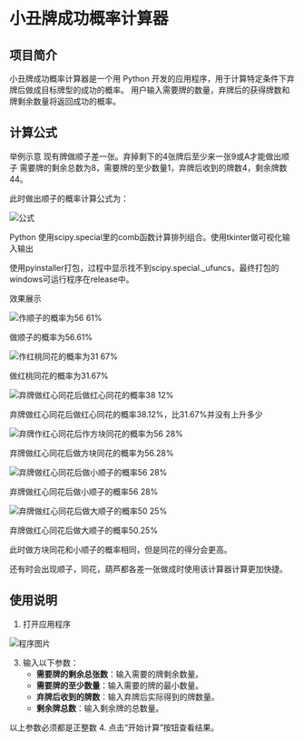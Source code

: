 # 小丑牌成功概率计算器

## 项目简介

小丑牌成功概率计算器是一个用 Python 开发的应用程序，用于计算特定条件下弃牌后做成目标牌型的成功的概率。
用户输入需要牌的数量，弃牌后的获得牌数和牌剩余数量将返回成功的概率。

## 计算公式

举例示意
现有牌做顺子差一张。弃掉剩下的4张牌后至少来一张9或A才能做出顺子
需要牌的剩余总数为8，需要牌的至少数量1，弃牌后收到的牌数4，剩余牌数44。

此时做出顺子的概率计算公式为：

![公式](https://github.com/user-attachments/assets/90c54b61-d2ba-4061-9f77-ea5adfb0e9d0)



Python
使用scipy.special里的comb函数计算排列组合。使用tkinter做可视化输入输出

使用pyinstaller打包，过程中显示找不到scipy.special._ufuncs，最终打包的windows可运行程序在release中。

效果展示

![作顺子的概率为56 61%](https://github.com/user-attachments/assets/23a3be6d-26a8-4a58-a0eb-185c9cd5307a)

做顺子的概率为56.61%

![作红桃同花的概率为31 67%](https://github.com/user-attachments/assets/fe1e9de3-5cb6-4042-b4ba-416388f61959)

做红桃同花的概率为31.67%

![弃牌做红心同花后做红心同花的概率38 12%](https://github.com/user-attachments/assets/558b6b65-13c7-4ada-b4c2-60e96f1541fd)

弃牌做红心同花后做红心同花的概率38.12%，比31.67%并没有上升多少

![弃牌作红心同花后作方块同花的概率为56 28%](https://github.com/user-attachments/assets/964d13c7-929b-4092-9fd5-15981b0b5db4)

弃牌做红心同花后做方块同花的概率为56.28%

![弃牌做红心同花后做小顺子的概率56 28%](https://github.com/user-attachments/assets/39957ddc-c355-4655-9aec-79da880eb316)

弃牌做红心同花后做小顺子的概率56 28%

![弃牌做红心同花后做大顺子的概率50 25%](https://github.com/user-attachments/assets/2000128a-18b6-4b1a-9158-68c37db19fca)

弃牌做红心同花后做大顺子的概率50.25%

此时做方块同花和小顺子的概率相同，但是同花的得分会更高。

还有时会出现顺子，同花，葫芦都各差一张做成时使用该计算器计算更加快捷。


## 使用说明

1. 打开应用程序

![程序图片](https://github.com/user-attachments/assets/8a4fc1a3-9056-4d6a-a468-b8ef2713ac42)

3. 输入以下参数：
   - **需要牌的剩余总张数**：输入需要的牌剩余数量。
   - **需要牌的至少数量**：输入需要的牌的最小数量。
   - **弃牌后收到的牌数**：输入弃牌后实际得到的牌数量。
   - **剩余牌总数**：输入剩余牌的总数量。

以上参数必须都是正整数
4. 点击“开始计算”按钮查看结果。
